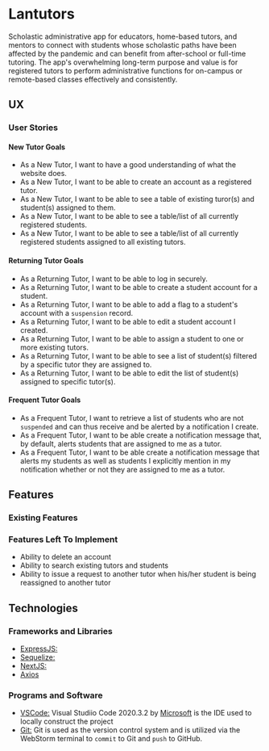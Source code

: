 # Lantutors
Scholastic administrative app for educators, home-based tutors, and mentors to connect with students whose scholastic paths have been affected by the pandemic and can benefit from after-school or full-time tutoring.
The app's overwhelming long-term purpose and value is for registered tutors to perform administrative functions for on-campus or remote-based classes effectively and consistently.

## UX
### User Stories
#### New Tutor Goals
- As a New Tutor, I want to have a good understanding of what the website does.
- As a New Tutor, I want to be able to create an account as a registered tutor.
- As a New Tutor, I want to be able to see a table of existing turor(s) and student(s) assigned to them.
- As a New Tutor, I want to be able to see a table/list of all currently registered students.
- As a New Tutor, I want to be able to see a table/list of all currently registered students assigned to all existing tutors. 
#### Returning Tutor Goals
- As a Returning Tutor, I want to be able to log in securely.
- As a Returning Tutor, I want to be able to create a student account for a student.
- As a Returning Tutor, I want to be able to add a flag to a student's account with a `suspension` record.
- As a Returning Tutor, I want to be able to edit a student account I created.
- As a Returning Tutor, I want to be able to assign a student to one or more existing tutors.
- As a Returning Tutor, I want to be able to see a list of student(s) filtered by a specific tutor they are assigned to. 
- As a Returning Tutor, I want to be able to edit the list of student(s) assigned to specific tutor(s). 
#### Frequent Tutor Goals
- As a Frequent Tutor, I want to retrieve a list of students who are not `suspended` and can thus receive and be alerted by a notification I create.
- As a Frequent Tutor, I want to be able create a notification message that, by default, alerts students that are assigned to me as a tutor.
- As a Frequent Tutor, I want to be able create a notification message that alerts my students as well as students I explicitly mention in my notification whether or not they are assigned to me as a tutor.

## Features
### Existing Features

### Features Left To Implement
- Ability to delete an account
- Ability to search existing tutors and students 
- Ability to issue a request to another tutor when his/her student is being reassigned to another tutor

## Technologies
### Frameworks and Libraries
- [ExpressJS:](https://expressjs.com/) 
- [Sequelize:](https://sequelize.org/) 
- [NextJS:](https://nextjs.org/) 
- [Axios](https://github.com/axios/axios) 
### Programs and Software
- [VSCode:](https://www.vscode.com/) Visual Studiio Code 2020.3.2 by [Microsoft](https://www.microsoft.com/) is the IDE used to locally construct the project
- [Git:](https://git-scm.com/) Git is used as the version control system and is utilized via the WebStorm terminal to `commit` to Git and `push` to GitHub.